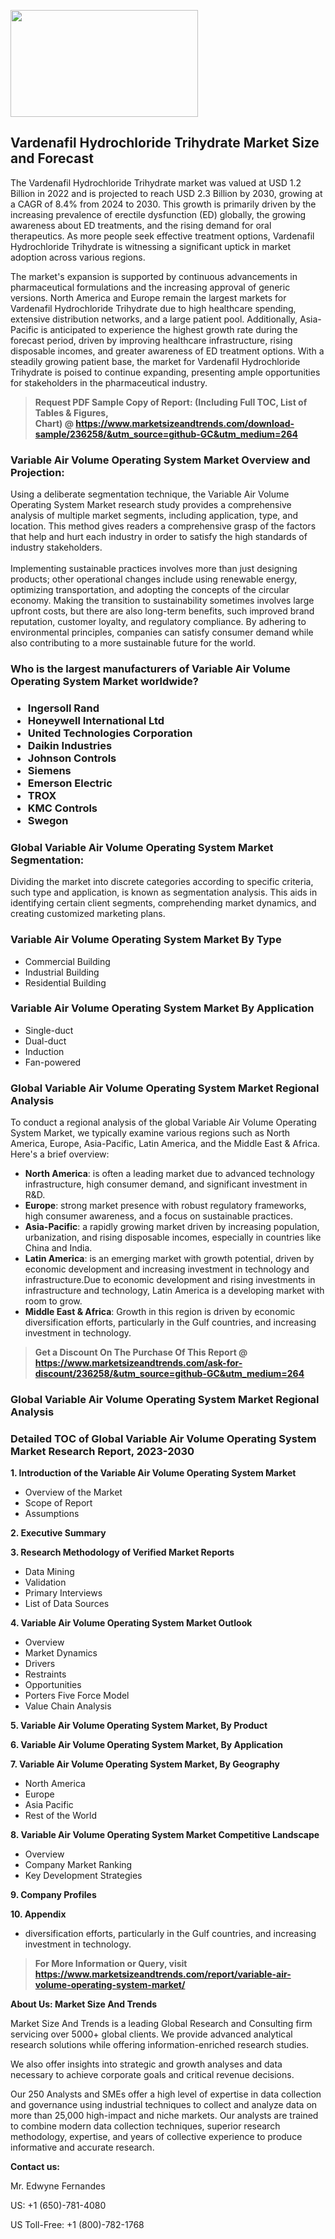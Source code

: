 <p><img class="alignnone size-medium wp-image-20088" src="https://ffe5etoiles.com/wp-content/uploads/2024/12/MST1-300x171.png" alt="" width="300" height="171" /></p><h2>Vardenafil Hydrochloride Trihydrate Market Size and Forecast</h2><p>The Vardenafil Hydrochloride Trihydrate market was valued at USD 1.2 Billion in 2022 and is projected to reach USD 2.3 Billion by 2030, growing at a CAGR of 8.4% from 2024 to 2030. This growth is primarily driven by the increasing prevalence of erectile dysfunction (ED) globally, the growing awareness about ED treatments, and the rising demand for oral therapeutics. As more people seek effective treatment options, Vardenafil Hydrochloride Trihydrate is witnessing a significant uptick in market adoption across various regions.</p><p>The market's expansion is supported by continuous advancements in pharmaceutical formulations and the increasing approval of generic versions. North America and Europe remain the largest markets for Vardenafil Hydrochloride Trihydrate due to high healthcare spending, extensive distribution networks, and a large patient pool. Additionally, Asia-Pacific is anticipated to experience the highest growth rate during the forecast period, driven by improving healthcare infrastructure, rising disposable incomes, and greater awareness of ED treatment options. With a steadily growing patient base, the market for Vardenafil Hydrochloride Trihydrate is poised to continue expanding, presenting ample opportunities for stakeholders in the pharmaceutical industry.</p></p><blockquote id="" class=""><strong>Request PDF Sample Copy of Report: (Including Full TOC, List of Tables &amp; Figures, Chart)&nbsp;@&nbsp;<strong><a href="https://www.marketsizeandtrends.com/download-sample/236258/&utm_source=github-GC&utm_medium=264" target="_blank">https://www.marketsizeandtrends.com/download-sample/236258/&utm_source=github-GC&utm_medium=264</a></strong></strong></blockquote><h3 id="" class="">Variable Air Volume Operating System Market&nbsp;Overview and Projection:</h3><p id="" class="">Using a deliberate segmentation technique, the Variable Air Volume Operating System Market research study provides a comprehensive analysis of multiple market segments, including application, type, and location. This method gives readers a comprehensive grasp of the factors that help and hurt each industry in order to satisfy the high standards of industry stakeholders. <br /> <br />Implementing sustainable practices involves more than just designing products; other operational changes include using renewable energy, optimizing transportation, and adopting the concepts of the circular economy. Making the transition to sustainability sometimes involves large upfront costs, but there are also long-term benefits, such improved brand reputation, customer loyalty, and regulatory compliance. By adhering to environmental principles, companies can satisfy consumer demand while also contributing to a more sustainable future for the world.</p><h3 id="" class="">Who is the largest manufacturers of&nbsp;Variable Air Volume Operating System Market worldwide?</h3><h3 class=""><p><ul><li>Ingersoll Rand </li><li> Honeywell International Ltd </li><li> United Technologies Corporation </li><li> Daikin Industries </li><li> Johnson Controls </li><li> Siemens </li><li> Emerson Electric </li><li> TROX </li><li> KMC Controls </li><li> Swegon</li></ul></p></h3><h3 id="" class="">Global&nbsp;Variable Air Volume Operating System Market Segmentation:</h3><p id="" class="">Dividing the market into discrete categories according to specific criteria, such type and application, is known as segmentation analysis. This aids in identifying certain client segments, comprehending market dynamics, and creating customized marketing plans.</p><h3 id="" class="">Variable Air Volume Operating System Market&nbsp;By Type</h3><p><p><ul><li>Commercial Building</li><li> Industrial Building</li><li> Residential Building</p></li></ul></p></p><h3 id="" class="">Variable Air Volume Operating System Market&nbsp;By Application</h3><p class=""><p><ul><li>Single-duct</li><li> Dual-duct</li><li> Induction</li><li> Fan-powered</li></ul></p></p><h3 id="" class="">Global Variable Air Volume Operating System Market Regional Analysis</h3><p id="" class="">To conduct a regional analysis of the global Variable Air Volume Operating System Market, we typically examine various regions such as North America, Europe, Asia-Pacific, Latin America, and the Middle East &amp; Africa. Here's a brief overview:</p><ul><li><strong>North America</strong>: is often a leading market due to advanced technology infrastructure, high consumer demand, and significant investment in R&amp;D.</li><li><strong>Europe</strong>: strong market presence with robust regulatory frameworks, high consumer awareness, and a focus on sustainable practices.</li><li><strong>Asia-Pacific</strong>: a rapidly growing market driven by increasing population, urbanization, and rising disposable incomes, especially in countries like China and India.</li><li><strong>Latin America</strong>: is an emerging market with growth potential, driven by economic development and increasing investment in technology and infrastructure.Due to economic development and rising investments in infrastructure and technology, Latin America is a developing market with room to grow.</li><li><strong>Middle East &amp; Africa</strong>: Growth in this region is driven by economic diversification efforts, particularly in the Gulf countries, and increasing investment in technology.</li></ul><blockquote id="" class=""><strong>Get a Discount On The Purchase Of This Report @ <strong><a href="https://www.marketsizeandtrends.com/ask-for-discount/236258/&utm_source=github-GC&utm_medium=264" target="_blank">https://www.marketsizeandtrends.com/ask-for-discount/236258/&utm_source=github-GC&utm_medium=264</a></strong></strong></blockquote><h3 id="" class="">Global Variable Air Volume Operating System Market Regional Analysis</h3><h3 id="" class="">Detailed TOC of Global Variable Air Volume Operating System Market Research Report, 2023-2030</h3><p id="" class=""><strong>1. Introduction of the Variable Air Volume Operating System Market</strong></p><ul><li>Overview of the Market</li><li>Scope of Report</li><li>Assumptions</li></ul><p id="" class=""><strong>2. Executive Summary</strong></p><p id="" class=""><strong>3. Research Methodology of Verified Market Reports</strong></p><ul><li>Data Mining</li><li>Validation</li><li>Primary Interviews</li><li>List of Data Sources</li></ul><p id="" class=""><strong>4. Variable Air Volume Operating System Market Outlook</strong></p><ul><li>Overview</li><li>Market Dynamics</li><li>Drivers</li><li>Restraints</li><li>Opportunities</li><li>Porters Five Force Model</li><li>Value Chain Analysis</li></ul><p id="" class=""><strong>5. Variable Air Volume Operating System Market, By Product</strong></p><p id="" class=""><strong>6. Variable Air Volume Operating System Market, By Application</strong></p><p id="" class=""><strong>7. Variable Air Volume Operating System Market, By Geography</strong></p><ul><li>North America</li><li>Europe</li><li>Asia Pacific</li><li>Rest of the World</li></ul><p id="" class=""><strong>8. Variable Air Volume Operating System Market Competitive Landscape</strong></p><ul><li>Overview</li><li>Company Market Ranking</li><li>Key Development Strategies</li></ul><p id="" class=""><strong>9. Company Profiles</strong></p><p id="" class=""><strong>10. Appendix</strong></p><ul><li>diversification efforts, particularly in the Gulf countries, and increasing investment in technology.</li></ul><blockquote id="" class=""><strong>For More Information or Query, visit <strong><strong><a href="https://www.marketsizeandtrends.com/report/variable-air-volume-operating-system-market/" target="_blank">https://www.marketsizeandtrends.com/report/variable-air-volume-operating-system-market/</a></strong></strong></strong></blockquote><p id="" class=""><strong>About Us: Market Size And Trends</strong></p><p id="" class="">Market Size And Trends is a leading Global Research and Consulting firm servicing over 5000+ global clients. We provide advanced analytical research solutions while offering information-enriched research studies.</p><p id="" class="">We also offer insights into strategic and growth analyses and data necessary to achieve corporate goals and critical revenue decisions.</p><p id="" class="">Our 250 Analysts and SMEs offer a high level of expertise in data collection and governance using industrial techniques to collect and analyze data on more than 25,000 high-impact and niche markets. Our analysts are trained to combine modern data collection techniques, superior research methodology, expertise, and years of collective experience to produce informative and accurate research.</p><p id="" class=""><strong>Contact us:</strong></p><p id="" class="">Mr. Edwyne Fernandes</p><p id="" class="">US: +1 (650)-781-4080</p><p id="" class="">US Toll-Free: +1 (800)-782-1768</p>
